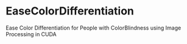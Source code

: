 # EaseColorDifferentiation
Ease Color Differentiation for People with ColorBlindness using Image Processing in CUDA
